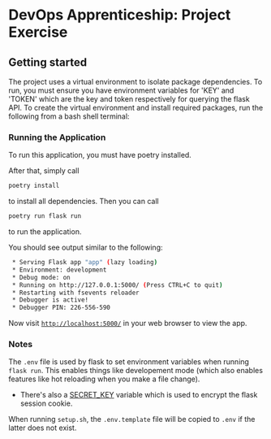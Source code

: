 # DevOps Apprenticeship: Project Exercise

## Getting started

The project uses a virtual environment to isolate package dependencies. To run, you must ensure you have environment variables for 'KEY' and 'TOKEN' which are the key and token respectively for querying the flask API. To create the virtual environment and install required packages, run the following from a bash shell terminal:

### Running the Application

To run this application, you must have poetry installed.

After that, simply call
```bash
poetry install
```
to install all dependencies. Then you can call
```bash
poetry run flask run
```
 to run the application.

You should see output similar to the following:
```bash
 * Serving Flask app "app" (lazy loading)
 * Environment: development
 * Debug mode: on
 * Running on http://127.0.0.1:5000/ (Press CTRL+C to quit)
 * Restarting with fsevents reloader
 * Debugger is active!
 * Debugger PIN: 226-556-590
```
Now visit [`http://localhost:5000/`](http://localhost:5000/) in your web browser to view the app.

### Notes

The `.env` file is used by flask to set environment variables when running `flask run`. This enables things like developement mode (which also enables features like hot reloading when you make a file change).
* There's also a [SECRET_KEY](https://flask.palletsprojects.com/en/1.1.x/config/#SECRET_KEY) variable which is used to encrypt the flask session cookie.

When running `setup.sh`, the `.env.template` file will be copied to `.env` if the latter does not exist.
